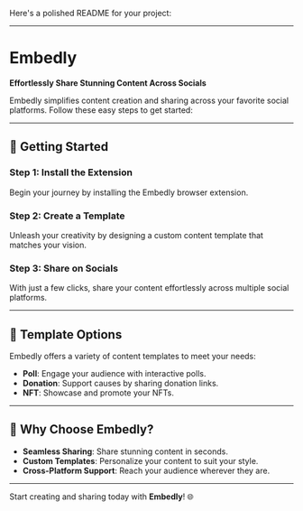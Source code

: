 Here's a polished README for your project:

---

# Embedly

**Effortlessly Share Stunning Content Across Socials**

Embedly simplifies content creation and sharing across your favorite social platforms. Follow these easy steps to get started:

---

## 🚀 **Getting Started**

### **Step 1: Install the Extension**

Begin your journey by installing the Embedly browser extension.

### **Step 2: Create a Template**

Unleash your creativity by designing a custom content template that matches your vision.

### **Step 3: Share on Socials**

With just a few clicks, share your content effortlessly across multiple social platforms.

---

## 🎨 **Template Options**

Embedly offers a variety of content templates to meet your needs:

- **Poll**: Engage your audience with interactive polls.
- **Donation**: Support causes by sharing donation links.
- **NFT**: Showcase and promote your NFTs.

---

## 🌟 Why Choose Embedly?

- **Seamless Sharing**: Share stunning content in seconds.
- **Custom Templates**: Personalize your content to suit your style.
- **Cross-Platform Support**: Reach your audience wherever they are.

---

Start creating and sharing today with **Embedly**! 🌐
